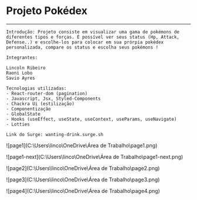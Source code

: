 <h1>Projeto Pokédex</h1>

<hr>

```
Introdução: Projeto consiste em visualizar uma gama de pokémons de diferentes tipos e forças. É possível ver seus status (Hp, Attack, Defense..) e escolhe-los para colocar em sua prórpia pokédex personalizada, compare os status e escolha seus pokémons !

Integrantes:

Lincoln Ribeiro
Raoni Lobo
Savio Ayres

Tecnologias utilizadas:
- React-router-dom (pagination)
- Javascript, Jsx, Styled-Components
- Chackra Ui (estilização)
- Componentização
- GlobalState
- Hooks (useEffect, useState, useContext, useParams, useNavigate)
- Lotties

Link do Surge: wanting-drink.surge.sh
```



![page1](C:\Users\linco\OneDrive\Área de Trabalho\page1.png)

![page1-next](C:\Users\linco\OneDrive\Área de Trabalho\page1-next.png)

![page2](C:\Users\linco\OneDrive\Área de Trabalho\page2.png)

![page3](C:\Users\linco\OneDrive\Área de Trabalho\page3.png)

![page4](C:\Users\linco\OneDrive\Área de Trabalho\page4.png)
